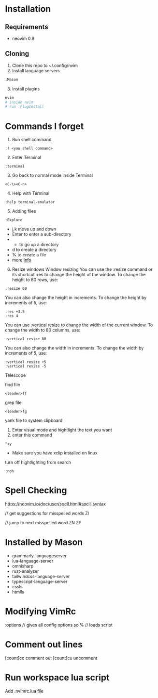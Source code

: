 # Installation
## Requirements
- neovim 0.9
## Cloning
1. Clone this repo to ~/.config/nvim
2. Install language servers
```sh
:Mason
```
3. Install plugins
```sh
nvim
# inside nvim
# run :PlugInstall
```


# Commands I forget
1. Run shell command
```
:! <you shell command>
```
2. Enter Terminal
```
:terminal
```
3. Go back to normal mode inside Terminal
```
<C-\><C-n>
```
4. Help with Terminal
```
:help terminal-emulator
```
5. Adding files
```
:Explore
```
- j,k move up and down
- Enter to enter a sub-directory
- - to go up a directory
- d to create a directory
- % to create a file
- more [info](https://dev.to/asyraf/how-to-make-a-new-file-or-directory-in-vim-553f)
6. Resize windows
Window resizing
You can use the :resize command or its shortcut :res to change the height of the window. To change the height to 60 rows, use:

```
:resize 60
```

You can also change the height in increments. To change the height by increments of 5, use:

```
:res +3.5
:res 4
```

You can use :vertical resize to change the width of the current window. To change the width to 80 columns, use:

```
:vertical resize 80
```

You can also change the width in increments. To change the width by increments of 5, use:

```
:vertical resize +5
:vertical resize -5
```

Telescope

find file
```
<leader>ff
```

grep file
```
<leader>fg
```

yank file to system clipboard
1. Enter visual mode and hightlight the text you want
2. enter this command
```
"+y
```
- Make sure you have xclip installed on linux

turn off hightlighting from search
```
:noh
```


# Spell Checking
https://neovim.io/doc/user/spell.html#spell-syntax

// get suggestions for misspelled words
Zl

// jump to next misspelled word
ZN
ZP

# Installed by Mason
- grammarly-languageserver
- lua-language-server
- omnisharp
- rust-analyzer
- tailwindcss-language-server
- typescript-language-server
- cssls
- htmlls


# Modifying VimRc
:options  // gives all config options
so % // loads script

# Comment out lines
[count]<leader>cc comment out
[count]<leader>cu uncomment

# Run workspace lua script
Add .nvimrc.lua file
